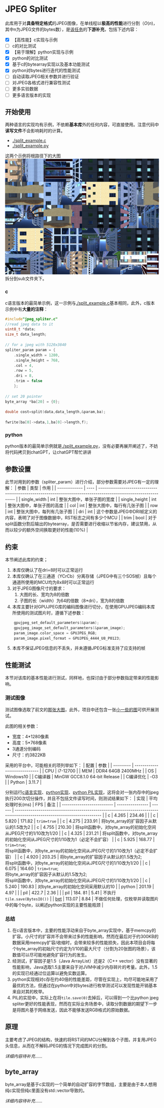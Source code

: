 # JPEG Spliter
此库用于对**具备特定格式**的JPEG图像，在单线程以**极高的性能**进行分割（$O(n)$，其中n为JPEG文件的bytes数），是[该任务](https://gitee.com/sun-zhongjie-0426/unity-native-rendering-plugin-d3-d11-cuda)的**下游补充**，包括下述内容：
- [x] 【高性能】c实现与示例
- [ ] c的对比测试
- [x] 【易于理解】python实现与示例
- [x] python的对比测试
- [x] 基于c的bytearray实现以及基本功能测试
- [x] python对bytes进行迭代的性能测试
- [ ] 自动读取JPEG相关参数并进行验证
- [ ] 对JPEG各格式进行兼容性测试 
- [ ] 更多实验数据
- [ ] 更多语言版本的实现
## 开始使用
两种语言的实现均有示例，不依赖**基本库**外的任何内容，可直接使用。注意代码中**读写文件**不会影响耗时的计算。
- [./split_example.c]()
- [./split_example.py]()

这两个示例将根路径下的大图![](./unity_texture2d_big.jpg)拆分到sub文件夹下。
### c
c语言版本的最简单示例，这一示例与[./split_example.c]()基本相同，此外，c版本示例中有**大量的注释**：
```c
#include"jpeg_spliter.c"
//read jpeg data to it
uint8_t *data;
size_t data_length;

// for a jpeg with 5120x3840
spliter_param param = {
    .single_width = 1280, 
    .single_height = 768, 
    .col = 4, 
    .row = 5, 
    .dri = 8, 
    .trim = false
    };

// set 20 pointer
byte_array *ba[20] = {0};

double cost=split(data,data_length,&param,ba);

fwrite(ba[0]->data,1,ba[0]->length,f);
```
### python
python版本的最简单示例就是[./split_example.py]()，没有必要再展开阐述了，不妨将代码拷贝到chatGPT，让chatGPT帮忙讲讲
## 参数设置
此节对用到的参数（spliter_param）进行介绍，部分参数需要对JPEG有一定的理解：
| 参数          | 类型 | 作用                                                                                                              |
| ------------- | ---- | ----------------------------------------------------------------------------------------------------------------- |
| single_width  | int  | 整张大图中，单张子图的宽度                                                                                        |
| single_height | int  | 整张大图中，单张子图的高度                                                                                        |
| col           | int  | 整张大图中，每行有几张子图                                                                                        |
| row           | int  | 整张大图中，每列有几张子图                                                                                        |
| dri           | int  | 这个参数是JPEG中DRI帧定义的内容，表明了对于图像数据中，RST标志之间有多少个MCU                                     |
| trim          | bool | 对于split函数分割后输出的bytearray，是否需要进行收缩以节省内存，建议禁用，从而以较少的额外空间换取更好的性能(10%) |

## 约束
本节阐述此库的约束；
1. 本库仅确认了在dri=8时可以正常运行
2. 本库仅确认了在三通道（YCrCb）分离存储（JPEG中有三个SOS帧）且每个通道所使用的MCU均为8x8时可以正常运行
3. 对于JPEG图像尺寸的要求：
   1. 大图的长、宽均为8的倍数
   2. 子图的长（width）为64的倍数（8*dri），宽为8的倍数
4. 本库主要针对GPUJPEG库的编码图像进行切分，在使用GPUJPEG编码本库所使用的测试图片时，遵循下述参数：
```c
	gpujpeg_set_default_parameters(&param);
	gpujpeg_image_set_default_parameters(&param_image);
	param_image.color_space = GPUJPEG_RGB;
	param_image.pixel_format = GPUJPEG_4444_U8_P0123;
```
5. 本库不保证JPEG信息的不丢失，并未遵循JPEG标准支持了应支持的帧
## 性能测试
本节对该库的基本性能进行测试，同样地，也探讨由于部分参数指定带来的性能影响。
### 测试图像
测试图像选取了前文的[那张大图](./unity_texture2d_big.jpg)，此外，项目中还包含一张[小一些的图](./unity_texture2d.jpg)可供开展测试。

此图的相关参数：
- 宽度：4*1280像素
- 高度：5*768像素
- 3通道分别编码
- 尺寸：约3822KB

采用的平台中，可能相关的项列举如下：
| 配置      | 参数                          |
| --------- | ----------------------------- |
| CPU       | i7-12700                      |
| MEM       | DDR4 64GB 2400MHz             |
| OS        | Windows10                     |
| C编译器   | MinGW GCC8.1.0 64-bit Release |
| C编译优化 | -O3                           |
| Python    | 3.11.7                        |

分别运行[c语言实现](./split_example.c)、[python实现](./split_example.py)、[python PIL实现](./pil_example.py)，这将会对一张内存中的jpeg执行200次切分操作，并且不包括文件读写时间，则测试结果如下：
| 实现                       | 平均处理时长(ms) | FPS    | 备注                                                                                                                       |
| -------------------------- | ---------------- | ------ | -------------------------------------------------------------------------------------------------------------------------- |
| c                          | 4.265            | 234.46 |                                                                                                                            |
| c                          | 5.820            | 171.82 | `trim=true`                                                                                                                |
| c                          | 4.275            | 233.91 | 将byte_array的扩容因子从默认的1.5改为2                                                                                     |
| c                          | 4.755            | 210.30 | 将split函数中，对byte_array的初始化空间从JPEG尺寸的1/10改为1/20                                                            |
| c                          | 4.325            | 231.21 | 将split函数中，对byte_array的初始化空间从JPEG尺寸的1/10改为1（必定不会扩容）                                               |
| c                          | 5.925            | 168.77 | `trim=true`; </br>将split函数中，对byte_array的初始化空间从JPEG尺寸的1/10改为1（必定不会扩容）                               |
| c                          | 4.920            | 203.25 | 将byte_array的扩容因子从默认的1.5改为2; </br>将split函数中，对byte_array的初始化空间从JPEG尺寸的1/10改为1/20                 |
| c                          | 6.075            | 164.60 | `trim=true`; </br>将byte_array的扩容因子从默认的1.5改为2; </br>将split函数中，对byte_array的初始化空间从JPEG尺寸的1/10改为1/20 |
| c                          | 5.240            | 190.83 | 对byte_array的初始化空间采用默认的10                                                                                       |
| python                     | 201.19           | 4.97   |                                                                                                                            |
| pil                        | 422.7            | 2.36   |                                                                                                                            |
| pil                        | 184. 81          | 5.41   | 不执行`tile.save(BytesIO())`                                                                                               |
| [bet](./byte_enum_test.py) | 113.07           | 8.84   | 不做任何处理，仅枚举并读取图片中的每个byte，以阐述python实现的主要性能瓶颈                                                 |
### 总结
1. 在c语言版本中，主要的性能浮动来自于byte_array实现中，基于memcpy的扩容。小尺寸的扩容并不会带来过多的性能影响，然而在最后对于约300KB的数据采用memcpy扩容/收缩时，会带来较多的性能损失，因此本项目会将每个byte_array的初始尺寸约定为1/10的最大尺寸（分割为20张图的场景），该数值可以尽可能地避免扩容行为的发生。
2. 经测试，扩容因子是1.5（Java ArrayList）还是2（C++ vector）没有显著的性能影响，Java选取1.5主要来自于对JVM中减少内存碎片的考量。此外，1.5的实现已经通过位运算以避免实数运算。
3. python实现相对c存在约40倍的性能差距，尽管在实现上，均尽可能地采用了最优的方法，但通过在python中对bytes进行枚举测试可以发现性能开销基本来自对其的枚举。
4. PIL的实现中，实际上在将`tile.save(0)`去掉后，可以得到一个比python jpeg spliter更好的性能表现，然而在实际业务场景中，读取分割数据的期望下一步是将图片基于网络发送，因此不能够发送RGB格式的原始数据。

## 原理
主要考虑了JPEG的结构，快速的将RST间的MCU分解到各个子图，并复用JPEG头信息，从而在不解码JPEG的情况下完成图片的分割。

*详细内容待补充……*

## byte_array
byte_array是基于c实现的一个简单的自动扩容的字节数组，主要是由于本人想用纯c实现但纯c里面没有std::vector导致的。

*详细内容待补充……*